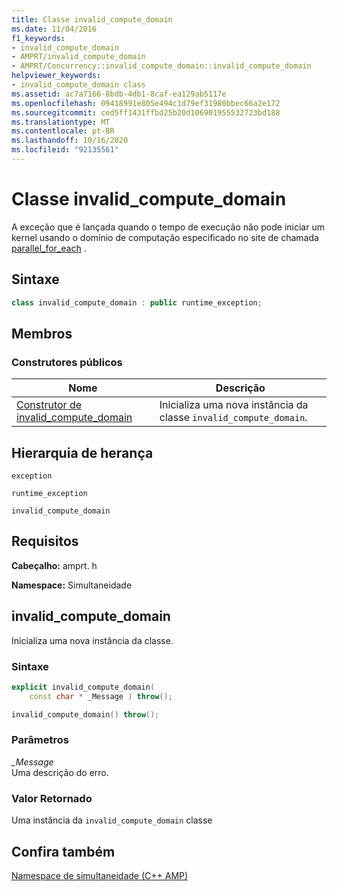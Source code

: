 ```yaml
---
title: Classe invalid_compute_domain
ms.date: 11/04/2016
f1_keywords:
- invalid_compute_domain
- AMPRT/invalid_compute_domain
- AMPRT/Concurrency::invalid_compute_domain::invalid_compute_domain
helpviewer_keywords:
- invalid_compute_domain class
ms.assetid: ac7a7166-8bdb-4db1-8caf-ea129ab5117e
ms.openlocfilehash: 09418991e805e494c1d79ef31980bbec66a2e172
ms.sourcegitcommit: ced5ff1431ffbd25b20d106901955532723bd188
ms.translationtype: MT
ms.contentlocale: pt-BR
ms.lasthandoff: 10/16/2020
ms.locfileid: "92135561"
---
```

# <a name="invalid_compute_domain-class"></a>Classe invalid_compute_domain

A exceção que é lançada quando o tempo de execução não pode iniciar um kernel usando o domínio de computação especificado no site de chamada [parallel_for_each](concurrency-namespace-functions-amp.md#parallel_for_each) .

## <a name="syntax"></a>Sintaxe

```cpp
class invalid_compute_domain : public runtime_exception;
```

## <a name="members"></a>Membros

### <a name="public-constructors"></a>Construtores públicos

|Nome|Descrição|
|----------|-----------------|
|[Construtor de invalid_compute_domain](#ctor)|Inicializa uma nova instância da classe `invalid_compute_domain`.|

## <a name="inheritance-hierarchy"></a>Hierarquia de herança

`exception`

`runtime_exception`

`invalid_compute_domain`

## <a name="requirements"></a>Requisitos

**Cabeçalho:** amprt. h

**Namespace:** Simultaneidade

## <a name="invalid_compute_domain"></a><a name="ctor"></a> invalid_compute_domain

Inicializa uma nova instância da classe.

### <a name="syntax"></a>Sintaxe

```cpp
explicit invalid_compute_domain(
    const char * _Message ) throw();

invalid_compute_domain() throw();
```

### <a name="parameters"></a>Parâmetros

*_Message*<br/>
Uma descrição do erro.

### <a name="return-value"></a>Valor Retornado

Uma instância da `invalid_compute_domain` classe

## <a name="see-also"></a>Confira também

[Namespace de simultaneidade (C++ AMP)](concurrency-namespace-cpp-amp.md)
